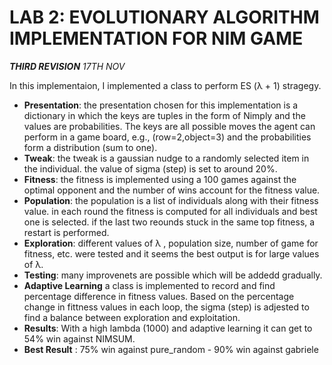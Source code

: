 LAB 2: EVOLUTIONARY ALGORITHM IMPLEMENTATION FOR NIM GAME
=========================================================
***THIRD REVISION*** 
*17TH NOV*

In this implementaion, I implemented a class to perform ES (&lambda; + 1) stragegy. 

- **Presentation**: the presentation chosen for this implementation is a dictionary in which the keys are tuples in the form of Nimply and the values are probabilities. The keys are all possible moves the agent can perform in a game board, e.g., (row=2,object=3) and the probabilities form a distribution (sum to one).
- **Tweak**: the tweak is a gaussian nudge to a randomly selected item in the individual. the value of sigma (step) is set to around 20%. 
- **Fitness**: the fitness is implemented using a 100 games against the optimal opponent and the number of wins account for the fitness value.
- **Population**: the population is a list of individuals along with their fitness value. in each round the fitness is computed for all individuals and best one is selected. if the last two reounds stuck in the same top fitness, a restart is performed.
- **Exploration**: different values of &lambda; , population size, number of game for fitness, etc. were tested and it seems the best output is for large values of &lambda;. 
- **Testing**: many improvenets are possible which will be addedd gradually.
- **Adaptive Learning** a class is implemented to record and find percentage difference in fitness values. Based on the percentage change in fittness values in each loop, the sigma (step) is adjested to find a balance between exploration and exploitation.
- **Results**: With a high lambda (1000) and adaptive learning it can get to 54% win against NIMSUM. 
- **Best Result** : 75% win against pure_random - 90% win against gabriele
